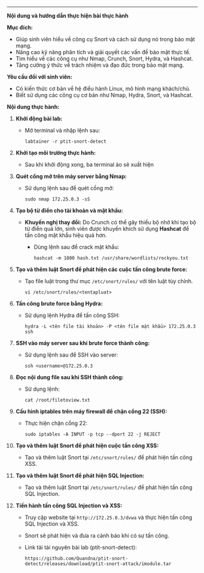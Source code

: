 
---

**Nội dung và hướng dẫn thực hiện bài thực hành**

**Mục đích:**

* Giúp sinh viên hiểu về công cụ Snort và cách sử dụng nó trong bảo mật mạng.
* Nâng cao kỹ năng phân tích và giải quyết các vấn đề bảo mật thực tế.
* Tìm hiểu về các công cụ như Nmap, Crunch, Snort, Hydra, và Hashcat.
* Tăng cường ý thức về trách nhiệm và đạo đức trong bảo mật mạng.

**Yêu cầu đối với sinh viên:**

* Có kiến thức cơ bản về hệ điều hành Linux, mô hình mạng khách/chủ.
* Biết sử dụng các công cụ cơ bản như Nmap, Hydra, Snort, và Hashcat.

**Nội dung thực hành:**

1. **Khởi động bài lab:**

   * Mở terminal và nhập lệnh sau:

     ```
     labtainer -r ptit-snort-detect
     ```


2. **Khởi tạo môi trường thực hành:**

   * Sau khi khởi động xong, ba terminal ảo sẽ xuất hiện

3. **Quét cổng mở trên máy server bằng Nmap:**

   * Sử dụng lệnh sau để quét cổng mở:

     ```
     sudo nmap 172.25.0.3 -sS
     ```

4. **Tạo bộ từ điển cho tài khoản và mật khẩu:**

   * **Khuyến nghị thay đổi:** Do Crunch có thể gây thiếu bộ nhớ khi tạo bộ từ điển quá lớn, sinh viên được khuyến khích sử dụng **Hashcat** để tấn công mật khẩu hiệu quả hơn.

     * Dùng lệnh sau để crack mật khẩu:

       ```
       hashcat -m 1800 hash.txt /usr/share/wordlists/rockyou.txt
       ```


5. **Tạo và thêm luật Snort để phát hiện các cuộc tấn công brute force:**

   * Tạo file luật trong thư mục `/etc/snort/rules/` với tên luật tùy chỉnh.

     ```
     vi /etc/snort/rules/<tentapluat>
     ```

6. **Tấn công brute force bằng Hydra:**

   * Sử dụng lệnh Hydra để tấn công SSH:

     ```
     hydra -L <tên file tài khoản> -P <tên file mật khẩu> 172.25.0.3 ssh
     ```

7. **SSH vào máy server sau khi brute force thành công:**

   * Sử dụng lệnh sau để SSH vào server:

     ```
     ssh <username>@172.25.0.3
     ```

8. **Đọc nội dung file sau khi SSH thành công:**

   * Sử dụng lệnh:

     ```
     cat /root/filetoview.txt
     ```

9. **Cấu hình iptables trên máy firewall để chặn cổng 22 (SSH):**

   * Thực hiện chặn cổng 22:

     ```
     sudo iptables -A INPUT -p tcp --dport 22 -j REJECT
     ```

10. **Tạo và thêm luật Snort để phát hiện cuộc tấn công XSS:**

    * Tạo và thêm luật Snort tại `/etc/snort/rules/` để phát hiện tấn công XSS.

11. **Tạo và thêm luật Snort để phát hiện SQL Injection:**

    * Tạo và thêm luật Snort tại `/etc/snort/rules/` để phát hiện tấn công SQL Injection.

12. **Tiến hành tấn công SQL Injection và XSS:**

    * Truy cập website tại `http://172.25.0.3/dvwa` và thực hiện tấn công SQL Injection và XSS.
    * Snort sẽ phát hiện và đưa ra cảnh báo khi có sự tấn công.



    * Link tải tài nguyên bài lab (ptit-snort-detect):

      ```
      https://github.com/Quandna/ptit-snort-detect/releases/download/ptit-snort-attack/imodule.tar
      ```

